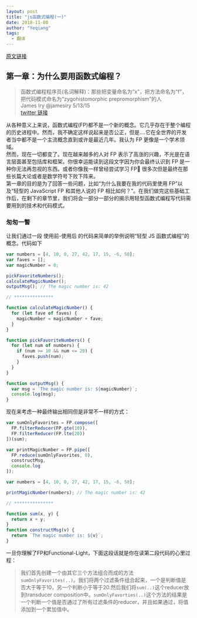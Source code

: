 ```yaml
---
layout: post
title: "js函数式编程(一)"
date: 2018-11-08
author: "Yeqiang"
tags:
  - 翻译
---
```


[原文链接](https://github.com/getify/Functional-Light-JS/blob/master/manuscript/ch1.md/#chapter-1-why-functional-programming)

## 第一章：为什么要用函数式编程？

> 函数式编程程序员(名词解释)：那些把变量命名为“x”，把方法命名为“f”，把代码模式命名为“zygohistomorphic prepromorphism”的人  
> James Iry @jamesiry 5/13/15  
> [twitter 链接](https://twitter.com/jamesiry/status/598547781515485184)

从各种意义上来说，函数式编程(FP)都不是一个新的概念。它几乎存在于整个编程的历史进程中。然而，我不确定这样说起来是否公正，但是....它在全世界的开发者当中都不是一个主流概念直到或许是最近几年。我认为 FP 更像是一个学术领域。  
然而，现在一切都变了。现在越来越多的人对 FP 表示了高涨的兴趣，不光是在语言层面甚至包括库和框架。你很幸运能读到这段文字因为你会最终认识到 FP 是一种你无法再忽视的东西。或者你像我一样曾经尝试学习 FP 很多次但是最终在那些长篇大论或者是数学符号下败下阵来。  
第一章的目的是为了回答一些问题，比如“为什么我要在我的代码里使用 FP”以及“轻型的 JavaScript FP 和其他人说的 FP 相比如何？”。在我们做完这些基础工作后，在剩下的章节里，我们将会一部分一部分的揭示用轻型函数式编程写代码需要用到的技术和代码模式。

### 匆匆一瞥

让我们通过一段 使用前-使用后 的代码来简单的举例说明“轻型 JS 函数式编程”的概念。代码如下

```js
var numbers = [4, 10, 0, 27, 42, 17, 15, -6, 58];
var faves = [];
var magicNumber = 0;

pickFavoriteNumbers();
calculateMagicNumber();
outputMsg(); // The magic number is: 42

// ***************

function calculateMagicNumber() {
  for (let fave of faves) {
    magicNumber = magicNumber + fave;
  }
}

function pickFavoriteNumbers() {
  for (let num of numbers) {
    if (num >= 10 && num <= 20) {
      faves.push(num);
    }
  }
}

function outputMsg() {
  var msg = `The magic number is: ${magicNumber}`;
  console.log(msg);
}
```

现在来考虑一种最终输出相同但是非常不一样的方式：

```js
var sumOnlyFavorites = FP.compose([
  FP.filterReducer(FP.gte(10)),
  FP.filterReducer(FP.lte(20))
])(sum);

var printMagicNumber = FP.pipe([
  FP.reduce(sumOnlyFavorites, 0),
  constructMsg,
  console.log
]);

var numbers = [4, 10, 0, 27, 42, 17, 15, -6, 58];

printMagicNumber(numbers); // The magic number is: 42

// ***************

function sum(x, y) {
  return x + y;
}
function constructMsg(v) {
  return `The magic number is: ${v}`;
}
```
一旦你理解了FP和Functional-Light，下面这段话就是你在读第二段代码的心里过程：
> 我们首先创建一个由其它三个方法组合而成的方法`sumOnlyFavorites(..)`。我们将两个过滤条件组合起来，一个是判断值是否大于等于10，另一个判断小于等于20.然后我们将`sum(..)`这个reducer放到transducer composition中。`sumOnlyFavorties(..)`这个方法的结果是一个判断一个值是否通过了所有过滤条件的reducer，并且如果通过，将值添加到一个累加值中。  
> 